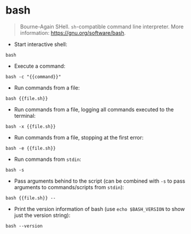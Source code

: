 # bash

> Bourne-Again SHell.
> `sh`-compatible command line interpreter.
> More information: <https://gnu.org/software/bash>.

- Start interactive shell:

`bash`

- Execute a command:

`bash -c "{{command}}"`

- Run commands from a file:

`bash {{file.sh}}`

- Run commands from a file, logging all commands executed to the terminal:

`bash -x {{file.sh}}`

- Run commands from a file, stopping at the first error:

`bash -e {{file.sh}}`

- Run commands from `stdin`:

`bash -s`

- Pass arguments behind to the script (can be combined with `-s` to pass arguments to commands/scripts from `stdin`):

`bash {{file.sh}} --`

- Print the version information of bash (use `echo $BASH_VERSION` to show just the version string):

`bash --version`
